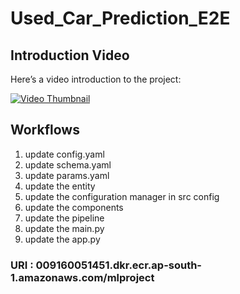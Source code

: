 # Used_Car_Prediction_E2E

## Introduction Video

Here’s a video introduction to the project:

[![Video Thumbnail](https://drive.google.com/file/d/1IiHZY44N2gUxp-G70n7-nHk1HX7rIXoy/view?usp=drive_link)](https://drive.google.com/file/d/1FXFT_ooKv018iVQ6j_Gpnq62D6D5Ohc0/view?usp=drive_link)



## Workflows

1. update config.yaml
2. update schema.yaml
3. update params.yaml
4. update the entity
5. update the configuration manager in src config
6. update the components
7. update the pipeline
8. update the main.py
9. update the app.py



### URI : 009160051451.dkr.ecr.ap-south-1.amazonaws.com/mlproject